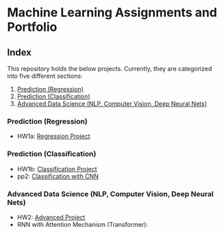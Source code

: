 # Machine Learning Assignments and Portfolio

## Index

This repository holds the below projects. Currently, they are categorized into five different sections:

1. [Prediction (Regression)](#prediction-regression)
2. [Prediction (Classification)](#prediction-classification)
3. [Advanced Data Science (NLP, Computer Vision, Deep Neural Nets)](#advanced-data-science)

### Prediction (Regression)
- HW1a: [Regression Project](https://github.com/AmoguJUduka/MachineLearning/blob/main/DeepLearningAssignments/Homework1/LinearRegression.ipynb)

### Prediction (Classification)
- HW1b: [Classification Project](https://github.com/AmoguJUduka/MachineLearning/blob/main/DeepLearningAssignments/Homework1/SpamDataset_LogisticRegression.ipynb)
- pp2: [Classification with CNN](https://github.com/AmoguJUduka/MachineLearning/blob/main/PersonalProjects/01_CNN_Basics.ipynb)
  
### Advanced Data Science (NLP, Computer Vision, Deep Neural Nets)
- HW2: [Advanced Project](https://github.com/AmoguJUduka/MachineLearning/blob/main/DeepLearningAssignments/Homework2/HW2.ipynb)
- RNN with Attention Mechanism (Transformer): []()
